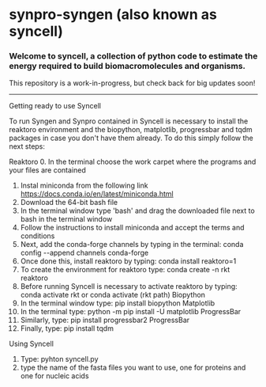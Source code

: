 # synpro-syngen (also known as syncell)

### Welcome to syncell, a collection of python code to estimate the energy required to build biomacromolecules and organisms.

This repository is a work-in-progress, but check back for big updates soon!

---------------------------------------------------------------------------------------------------------------------------
Getting ready to use Syncell

To run Syngen and Synpro contained in Syncell is necessary to install the reaktoro environment and the biopython, matplotlib, progressbar and tqdm packages in case you don't have them already.
To do this simply follow the next steps:

Reaktoro
  0. In the terminal choose the work carpet where the programs and your files are contained
  1. Instal miniconda from the following link https://docs.conda.io/en/latest/miniconda.html
  2. Download the 64-bit bash file
  3. In the terminal window type 'bash' and drag the downloaded file next to bash in the terminal window
  4. Follow the instructions to install miniconda and accept the terms and conditions
  4. Next, add the conda-forge channels by typing in the terminal: conda config --append channels conda-forge
  5. Once done this, install reaktoro by typing: conda install reaktoro=1
  6. To create the environment for reaktoro type: conda create -n rkt reaktoro
  7. Before running Syncell is necessary to activate reaktoro by typing: conda activate rkt or conda activate (rkt path)
Biopython
  8. In the terminal window type: pip install biopython
Matplotlib
  9. In the terminal type: python -m pip install -U matplotlib
ProgressBar
  10. Similarly, type: pip install progressbar2
ProgressBar
  11. Finally, type: pip install tqdm


Using Syncell
  1. Type: pyhton syncell.py
  2. type the name of the fasta files you want to use, one for proteins and one for nucleic acids

